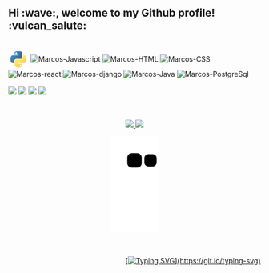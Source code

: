 <!--
<p align="center">
 <a href="https://github.com/marcoshsq">    
  <img src="" width="100%"/>
 </a>
</p>  
-->

<div align="center">

<h2 align="left">Hi :wave:, welcome to my Github profile! :vulcan_salute:</h2>

</div>
<div style="display: inline_block"><br>
<div align="left">
<img align="center" alt="Marcos-Python" height="" width="40" src="https://raw.githubusercontent.com/devicons/devicon/master/icons/python/python-original.svg"/>
<img align="center" alt="Marcos-Javascript" height="" width="40" src="https://cdn.jsdelivr.net/gh/devicons/devicon/icons/javascript/javascript-original.svg" />
<img align="center" alt="Marcos-HTML" height="" width="40" src="https://cdn.jsdelivr.net/gh/devicons/devicon/icons/html5/html5-original.svg" />
<img align="center" alt="Marcos-CSS" height="" width="40"  src="https://cdn.jsdelivr.net/gh/devicons/devicon/icons/css3/css3-original.svg" />
<img align="center" alt="Marcos-react" height="" width="40" src="https://cdn.jsdelivr.net/gh/devicons/devicon/icons/react/react-original.svg" />
<img align="center" alt="Marcos-django" height="" width="40" src="https://cdn.jsdelivr.net/gh/devicons/devicon/icons/django/django-plain.svg" />
<img align="center" alt="Marcos-Java" height="" width="40" src="https://cdn.jsdelivr.net/gh/devicons/devicon/icons/java/java-original.svg" />
<img align="center" alt="Marcos-PostgreSql" height="" width="40" src="https://cdn.jsdelivr.net/gh/devicons/devicon/icons/postgresql/postgresql-plain.svg" />
</div>

<div style="display: inline_block"><br>
  <a href="https://instagram.com/marcoshsq/" target="_blank"><img src="https://img.shields.io/badge/Instagram-E4405F?style=for-the-badge&logo=instagram&logoColor=white" target="_blank"></a> 
  <a href="https://twitter.com/marcoshsq" target="_blank"><img src="https://img.shields.io/badge/Twitter-1DA1F2?style=for-the-badge&logo=twitter&logoColor=white" target="_blank"></a>
  <a href="https://www.linkedin.com/in/marcoshsq/" target="_blank"><img src="https://img.shields.io/badge/-LinkedIn-%230077B5?style=for-the-badge&logo=linkedin&logoColor=white" target="_blank"></a> 
  <a href="https://medium.com/@marcoshsq" target="_blank"><img src="https://img.shields.io/badge/Medium-12100E?style=for-the-badge&logo=medium&logoColor=white" target="_blank"></a>  
</div>
 
##
 
<br>
<!--<h2 align="left">:chart_with_upwards_trend: Statistics:</h2>-->
<div align="center">
    <a href="https://linktr.ee/marcos_hsq">
    <img height="180em" src="https://github-readme-stats.vercel.app/api?username=marcoshsq&show_icons=true&theme=nightowl&include_all_commits=true&count_private=true" />
    <img height="180em" src="https://github-readme-stats.vercel.app/api/top-langs/?username=marcoshsq&layout=compact&langs_count=8&hide=jupyter%20notebook&theme=nightowl  "/>   
        
<div style="display: inline_block"> 

  ![Snake animation](https://github.com/marcoshsq/marcoshsq/blob/output/github-contribution-grid-snake.svg)
    
</div>
  
<br>    

<div align="right">

[![Typing SVG](https://readme-typing-svg.herokuapp.com/?color=F7F7F7&lines=𝑺𝑬𝑬+𝒀𝑶𝑼+𝑺𝑷𝑨𝑪𝑬+𝑪𝑶𝑾𝑩𝑶𝒀...)](https://git.io/typing-svg)

</div>
